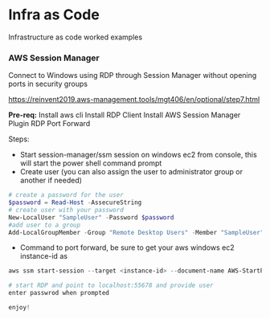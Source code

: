 # Infra as Code
Infrastructure as code worked examples


### AWS Session Manager 
Connect to Windows using RDP through Session Manager without opening ports in security groups

https://reinvent2019.aws-management.tools/mgt406/en/optional/step7.html

**Pre-req:**
Install aws cli
Install RDP Client
Install AWS Session Manager Plugin
RDP Port Forward

Steps:
* Start session-manager/ssm session on windows ec2 from console, this will start the power shell command prompt
* Create user (you can also assign the user to administrator group or another if needed)
``` powershell
# create a password for the user
$password = Read-Host -AssecureString  
# create user with your password
New-LocalUser "SampleUser" -Password $password
#add user to a group
Add-LocalGroupMember -Group "Remote Desktop Users" -Member "SampleUser"
```
* Command to port forward,  be sure to get your aws windows ec2 instance-id as
``` powershell
aws ssm start-session --target <instance-id> --document-name AWS-StartPortForwardingSession --parameters "localPortNumber=55678,portNumber=3389"

# start RDP and point to localhost:55678 and provide user
enter passwrod when prompted 

enjoy!
```
